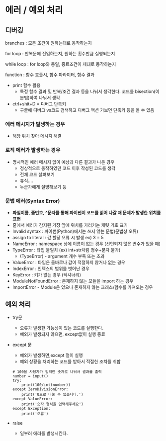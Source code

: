 # 에러 / 예외 처리



## 디버깅

branches : 모든 조건이 원하는대로 동작하는지

for loop : 반복문에 진입하는지,  원하는 횟수만큼 실행되는지

while loop : for loop와 동일, 종료조건이 제대로 동작하는지

function : 함수 호출시, 함수 파라미터, 함수 결과

* print 함수 활용
  * 특정 함수 결과 및 반복/조건 결과 등을 나눠서 생각한다. 코드를 bisection(이분법)하여 나눠서 생각
* ctrl+shit+D = 디버그 단축키
  * 구글에 디버그 vs코드 검색하고 디버그 액션 가보면 단축키 등을 볼 수 있음

### 에러 메시지가 발생하는 경우

* 해당 위치 찾아 메시지 해결

### 로직 에러가 발생하는 경우

* 명시적인 에러 메시지 없이 예상과 다른 결과가 나온 경우
  * 정상적으로 동작하였던 코드 이후 작성된 코드를 생각
  * 전체 코드 살펴보기
  * 휴식....
  * 누군가에게 설명해보기 등

### 문법 에러(Syntax Error)

* **파일이름, 줄번호, ^문자를 통해 파이썬이 코드를 읽어 나갈 때 문제가 발생한 위치를 표현**
* 줄에서 에러가 감지된 가장 앞에 위치를 가리키는 캐럿 기호 표기
* Invalid syntax : 파이썬(Python)에서는 쓰지 않는 문법(문법상 오류)
* assign to literal : 값 할당 오류 시 발생  ex) 3 = 5
* NameError : namespace 상에 이름이 없는 경우 (선언되지 않은 변수가 있을 때)
* TypeError : 타입 불일치 (ex) int+str처럼 정수+문자 불가)
  * (TypeError) - argument 개수 부족 또는 초과
* ValueError : 타입은 올바르나 값이 적절하지 않거나 없는 경우
* IndexError : 인덱스의 범위를 벗어난 경우
* KeyError : 키가 없는 경우 (딕셔너리)
* ModuleNotFoundError : 존재하지 않는 모듈을 import 하는 경우
* ImportError - Module은 있으나 존재하지 않는 크래스/함수를 가져오는 경우

## 예외 처리

* try문

  * 오류가 발생한 가능성이 있는 코드를 실행한다.
  * 예외가 발생되지 않으면, except없이 실행 종료

* except 문

  * 예외가 발생하면,except 절이 실행
  * 예외 상황을 처리하는 코드를 받아서 적절한 조치를 취함

  ```
  # 100을 사용자가 입력한 숫자로 나눠서 결과를 출력
  number = input()
  try:
      print(100/int(number))
  except ZeroDivisionError:
      print('0으로 나눌 수 없습니다.')
  except ValueError:
      print('숫자 형식을 입력해주세요')
  except Exception:
      print('오류')
  ```

* raise 
  * 일부러 에러를 발생시킨다.